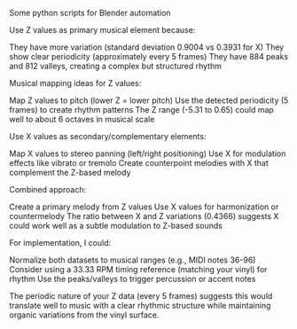 Some python scripts for Blender automation

Use Z values as primary musical element because:

They have more variation (standard deviation 0.9004 vs 0.3931 for X)
They show clear periodicity (approximately every 5 frames)
They have 884 peaks and 812 valleys, creating a complex but structured rhythm


Musical mapping ideas for Z values:

Map Z values to pitch (lower Z = lower pitch)
Use the detected periodicity (5 frames) to create rhythm patterns
The Z range (-5.31 to 0.65) could map well to about 6 octaves in musical scale


Use X values as secondary/complementary elements:

Map X values to stereo panning (left/right positioning)
Use X for modulation effects like vibrato or tremolo
Create counterpoint melodies with X that complement the Z-based melody


Combined approach:

Create a primary melody from Z values
Use X values for harmonization or countermelody
The ratio between X and Z variations (0.4366) suggests X could work well as a subtle modulation to Z-based sounds



For implementation, I could:

Normalize both datasets to musical ranges (e.g., MIDI notes 36-96)
Consider using a 33.33 RPM timing reference (matching your vinyl) for rhythm
Use the peaks/valleys to trigger percussion or accent notes

The periodic nature of your Z data (every 5 frames) suggests this would translate well to music with a clear rhythmic structure while maintaining organic variations from the vinyl surface.